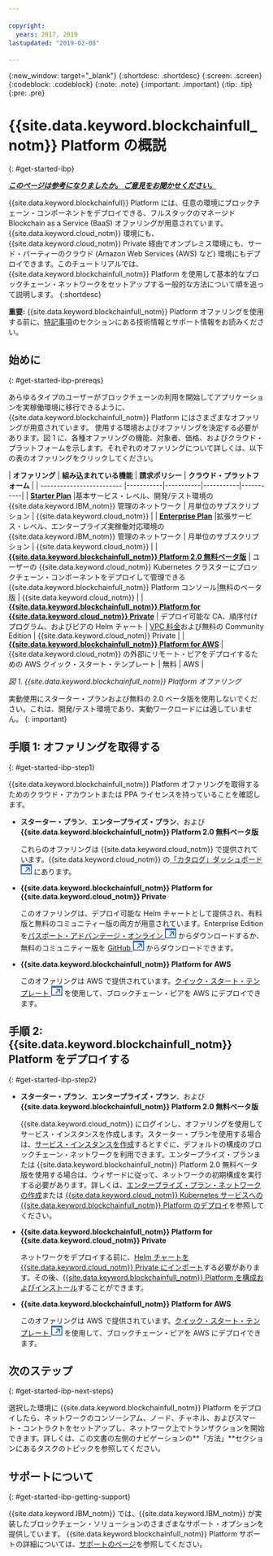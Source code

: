 ```yaml
---

copyright:
  years: 2017, 2019
lastupdated: "2019-02-08"

---
```


{:new_window: target="_blank"}
{:shortdesc: .shortdesc}
{:screen: .screen}
{:codeblock: .codeblock}
{:note: .note}
{:important: .important}
{:tip: .tip}
{:pre: .pre}

# {{site.data.keyword.blockchainfull_notm}} Platform の概説
{: #get-started-ibp}

***[このページは参考になりましたか。 ご意見をお聞かせください。](https://www.surveygizmo.com/s3/4501493/IBM-Blockchain-Documentation)***

{{site.data.keyword.blockchainfull}} Platform には、任意の環境にブロックチェーン・コンポーネントをデプロイできる、フルスタックのマネージド Blockchain as a Service (BaaS) オファリングが用意されています。{{site.data.keyword.cloud_notm}} 環境にも、{{site.data.keyword.cloud_notm}} Private 経由でオンプレミス環境にも、サード・パーティーのクラウド (Amazon Web Services (AWS) など) 環境にもデプロイできます。このチュートリアルでは、{{site.data.keyword.blockchainfull_notm}} Platform を使用して基本的なブロックチェーン・ネットワークをセットアップする一般的な方法について順を追って説明します。
{:shortdesc}

**重要:** {{site.data.keyword.blockchainfull_notm}} Platform オファリングを使用する前に、[特記事項](/docs/services/blockchain/needtoknow.html#disclaimer)のセクションにある技術情報とサポート情報をお読みください。


## 始めに
{: #get-started-ibp-prereqs}

あらゆるタイプのユーザーがブロックチェーンの利用を開始してアプリケーションを実稼働環境に移行できるように、{{site.data.keyword.blockchainfull_notm}} Platform にはさまざまなオファリングが用意されています。 使用する環境およびオファリングを決定する必要があります。図 1 に、各種オファリングの機能、対象者、価格、およびクラウド・プラットフォームを示します。それぞれのオファリングについて詳しくは、以下の表のオファリングをクリックしてください。

| **オファリング** | **組み込まれている機能** | **請求ポリシー** | **クラウド・プラットフォーム** |
| ------------------------- |-----------|-----------|-----------|-----------|
| [**Starter Plan**](/docs/services/blockchain/starter_plan.html#starter-plan-about) |基本サービス・レベル、開発/テスト環境の {{site.data.keyword.IBM_notm}} 管理のネットワーク | 月単位のサブスクリプション | {{site.data.keyword.cloud_notm}} |
| [**Enterprise Plan**](/docs/services/blockchain/enterprise_plan.html#enterprise-plan-about) |拡張サービス・レベル、エンタープライズ実稼働対応環境の {{site.data.keyword.IBM_notm}} 管理のネットワーク | 月単位のサブスクリプション | {{site.data.keyword.cloud_notm}} |
| [**{{site.data.keyword.blockchainfull_notm}} Platform 2.0 無料ベータ版**](/docs/services/blockchain/howto/ibp-console.html#ibp-console-overview) | ユーザーの {{site.data.keyword.cloud_notm}} Kubernetes クラスターにブロックチェーン・コンポーネントをデプロイして管理できる {{site.data.keyword.blockchainfull_notm}} Platform コンソール|無料のベータ版 | {{site.data.keyword.cloud_notm}} |
| [**{{site.data.keyword.blockchainfull_notm}} Platform for {{site.data.keyword.cloud_notm}} Private**](/docs/services/blockchain/ibp-for-icp-about.html#ibp-icp-about) | デプロイ可能な CA、順序付けプログラム、およびピアの Helm チャート | [VPC 料金](/docs/services/blockchain/ibp-for-icp-about.html#ibp-icp-about-pricing)および無料の Community Edition | {{site.data.keyword.cloud_notm}} Private |
| [**{{site.data.keyword.blockchainfull_notm}} Platform for AWS**](/docs/services/blockchain/howto/remote_peer.html#remote-peer-aws-about) | {{site.data.keyword.cloud_notm}} の外部にリモート・ピアをデプロイするための AWS クイック・スタート・テンプレート | 無料 | AWS |

*図 1. {{site.data.keyword.blockchainfull_notm}} Platform オファリング*

実動使用にスターター・プランおよび無料の 2.0 ベータ版を使用しないでください。これは、開発/テスト環境であり、実動ワークロードには適していません。
{: important}

## 手順 1: オファリングを取得する
{: #get-started-ibp-step1}

{{site.data.keyword.blockchainfull_notm}} Platform オファリングを取得するためのクラウド・アカウントまたは PPA ライセンスを持っていることを確認します。

* **スターター・プラン**、**エンタープライズ・プラン**、および **{{site.data.keyword.blockchainfull_notm}} Platform 2.0 無料ベータ版**

  これらのオファリングは {{site.data.keyword.cloud_notm}} で提供されています。{{site.data.keyword.cloud_notm}} の[「カタログ」ダッシュボード ![外部リンク・アイコン](images/external_link.svg "外部リンク・アイコン")](https://cloud.ibm.com/catalog "カタログ") にあります。

* **{{site.data.keyword.blockchainfull_notm}} Platform for {{site.data.keyword.cloud_notm}} Private**

  このオファリングは、デプロイ可能な Helm チャートとして提供され、有料版と無料のコミュニティー版の両方が用意されています。Enterprise Edition を[パスポート・アドバンテージ・オンライン ![外部リンク・アイコン](images/external_link.svg "外部リンク・アイコン")](https://www.ibm.com/software/passportadvantage/pao_customer.html) からダウンロードするか、無料のコミュニティー版を [GitHub ![外部リンク・アイコン](images/external_link.svg "外部リンク・アイコン")](https://github.com/IBM/charts/blob/master/repo/stable/ibm-blockchain-platform-dev-1.0.0.tgz) からダウンロードできます。

* **{{site.data.keyword.blockchainfull_notm}} Platform for AWS**

  このオファリングは AWS で提供されています。[クイック・スタート・テンプレート ![外部リンク・アイコン](images/external_link.svg "外部リンク・アイコン")](https://aws.amazon.com/quickstart/architecture/ibm-blockchain-platform/) を使用して、ブロックチェーン・ピアを AWS にデプロイできます。

## 手順 2: {{site.data.keyword.blockchainfull_notm}} Platform をデプロイする
{: #get-started-ibp-step2}

* **スターター・プラン**、**エンタープライズ・プラン**、および **{{site.data.keyword.blockchainfull_notm}} Platform 2.0 無料ベータ版**

  {{site.data.keyword.cloud_notm}} にログインし、オファリングを使用してサービス・インスタンスを作成します。スターター・プランを使用する場合は、[サービス・インスタンスを作成](/docs/services/blockchain/get_start_starter_plan.html#getting-started-with-starter-plan)するとすぐに、デフォルトの構成のブロックチェーン・ネットワークを利用できます。エンタープライズ・プランまたは {{site.data.keyword.blockchainfull_notm}} Platform 2.0 無料ベータ版を使用する場合は、ウィザードに従って、ネットワークの初期構成を実行する必要があります。詳しくは、[エンタープライズ・プラン・ネットワークの作成](/docs/services/blockchain/get_start.html#getting-started-with-enterprise-plan-create-network)または [{{site.data.keyword.cloud_notm}} Kubernetes サービスへの {{site.data.keyword.blockchainfull_notm}} Platform のデプロイ](/docs/services/blockchain/howto/ibp-v2-deploy-iks.html#ibp-v2-deploy-iks)を参照してください。

* **{{site.data.keyword.blockchainfull_notm}} Platform for {{site.data.keyword.cloud_notm}} Private**

  ネットワークをデプロイする前に、[Helm チャートを {{site.data.keyword.cloud_notm}} Private にインポート](/docs/services/blockchain/howto/helm_install_icp.html#helm-install)する必要があります。その後、[{{site.data.keyword.blockchainfull_notm}} Platform を構成およびインストール](/docs/services/blockchain/howto/ibp-console-deploy-icp.html#ibp-console-deploy-icp)することができます。

* **{{site.data.keyword.blockchainfull_notm}} Platform for AWS**

  このオファリングは AWS で提供されています。[クイック・スタート・テンプレート ![外部リンク・アイコン](images/external_link.svg "外部リンク・アイコン")](https://aws.amazon.com/quickstart/architecture/ibm-blockchain-platform/) を使用して、ブロックチェーン・ピアを AWS にデプロイできます。

## 次のステップ
{: #get-started-ibp-next-steps}

選択した環境に {{site.data.keyword.blockchainfull_notm}} Platform をデプロイしたら、ネットワークのコンソーシアム、ノード、チャネル、およびスマート・コントラクトをセットアップし、ネットワーク上でトランザクションを開始できます。詳しくは、この文書の左側のナビゲーションの**「方法」**セクションにあるタスクのトピックを参照してください。

## サポートについて
{: #get-started-ibp-getting-support}

{{site.data.keyword.IBM_notm}} では、{{site.data.keyword.IBM_notm}} が実装したブロックチェーン・ソリューションのさまざまなサポート・オプションを提供しています。 {{site.data.keyword.blockchainfull_notm}} Platform サポートの詳細については、[サポートのページ](/docs/services/blockchain/ibmblockchain_support.html#blockchain-support)を参照してください。

